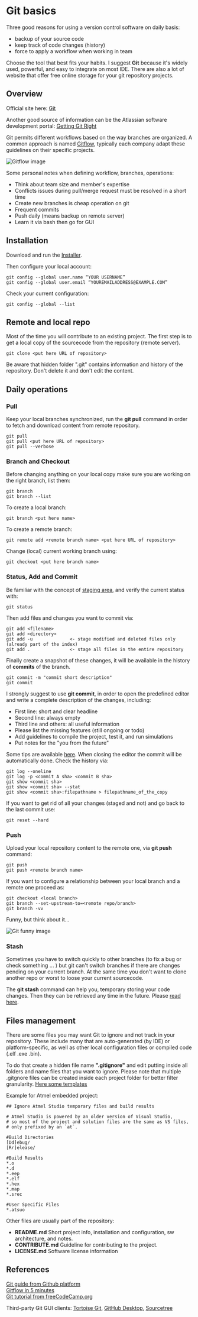 # Git basics

Three good reasons for using a version control software on daily basis:

+ backup of your source code
+ keep track of code changes (history)
+ force to apply a workflow when working in team

Choose the tool that best fits your habits. I suggest **Git** because it's widely used, powerful, and easy to integrate on most IDE. There are also a lot of website that offer free online storage for your git repository projects.

## Overview

Official site here: [Git](https://git-scm.com/)

Another good source of information can be the Atlassian software development portal: [Getting Git Right](https://www.atlassian.com/git)

Git permits different workflows based on the way branches are organized. A common approach is named [Gitflow](https://www.atlassian.com/git/tutorials/comparing-workflows/gitflow-workflow), typically each company adapt these guidelines on their specific projects.

![Gitflow image](meta/gitflow.png)

Some personal notes when defining workflow, branches, operations:

+ Think about team size and member's expertise
+ Conflicts issues during pull/merge request must be resolved in a short time
+ Create new branches is cheap operation on git
+ Frequent commits
+ Push daily (means backup on remote server)
+ Learn it via bash then go for GUI

## Installation

Download and run the [Installer](https://git-scm.com/downloads).

Then configure your local account:

```console
git config --global user.name “YOUR USERNAME”
git config --global user.email “YOUREMAILADDRESS@EXAMPLE.COM”
```

Check your current configuration:

```console
git config --global --list
```

## Remote and local repo

Most of the time you will contribute to an existing project. The first step is to get a local copy of the sourcecode from the repository (remote server).

```console
git clone <put here URL of repository>
```

Be aware that hidden folder ".git" contains information and history of the repository. Don't delete it and don't edit the content.

## Daily operations

### Pull

Keep your local branches synchronized, run the **git pull** command in order to fetch and download content from remote repository.

```console
git pull
git pull <put here URL of repository>
git pull --verbose
```

### Branch and Checkout

Before changing anything on your local copy make sure you are working on the right branch, list them:

```console
git branch
git branch --list
```

To create a local branch:

```console
git branch <put here name>
```

To create a remote branch:

```console
git remote add <remote branch name> <put here URL of repository>
```

Change (local) current working branch using:

```console
git checkout <put here branch name>
```

### Status, Add and Commit

Be familiar with the concept of [staging area](https://git-scm.com/about/staging-area), and verify the current status with:

```console
git status
```

Then add files and changes you want to commit via:

```console
git add <filename>
git add <directory>
git add -u              <- stage modified and deleted files only (already part of the index)
git add .               <- stage all files in the entire repository
```

Finally create a snapshot of these changes, it will be available in the history of **commits** of the branch.

```console
git commit -m "commit short description"
git commit
```

I strongly suggest to use **git commit**, in order to open the predefined editor and write a complete description of the changes, including:

+ First line: short and clear headline
+ Second line: always empty
+ Third line and others: all useful information
+ Please list the missing features (still ongoing or todo)
+ Add guidelines to compile the project, test it, and run simulations
+ Put notes for the "you from the future"

Some tips are available [here](https://www.conventionalcommits.org/en/v1.0.0/). When closing the editor the commit will be automatically done. Check the history via:

```console
git log --oneline
git log -p <commit A sha> <commit B sha>
git show <commit sha>
git show <commit sha> --stat
git show <commit sha>:filepathname > filepathname_of_the_copy
```

If you want to get rid of all your changes (staged and not) and go back to the last commit use:

```console
git reset --hard
```

### Push

Upload your local repository content to the remote one, via **git push** command:

```console
git push
git push <remote branch name>
```

If you want to configure a relationship between your local branch and a remote one proceed as:

```console
git checkout <local branch>
git branch --set-upstream-to=<remote repo/branch>
git branch -vv
```

Funny, but think about it...

![Git funny image](meta/git_in_case_of_fire.png)

### Stash

Sometimes you have to switch quickly to other branches (to fix a bug or check something ... ) but git can't switch branches if there are changes pending on your current branch. At the same time you don't want to clone another repo or worst to loose your current sourcecode.

The **git stash** command can help you, temporary storing your code changes. Then they can be retrieved any time in the future. Please [read here](https://www.atlassian.com/git/tutorials/saving-changes/git-stash).

## Files management

There are some files you may want Git to ignore and not track in your repository. These include many that are auto-generated (by IDE) or platform-specific, as well as other local configuration files or compiled code (.elf .exe .bin).

To do that create a hidden file name **".gitignore"** and edit putting inside all folders and name files that you want to ignore. Please note that multiple .gitgnore files can be created inside each project folder for better filter granularity. [Here some templates](https://github.com/github/gitignore)

Example for Atmel embedded project:

```text
## Ignore Atmel Studio temporary files and build results

# Atmel Studio is powered by an older version of Visual Studio,
# so most of the project and solution files are the same as VS files,
# only prefixed by an `at`.

#Build Directories
[Dd]ebug/
[Rr]elease/

#Build Results
*.o
*.d
*.eep
*.elf
*.hex
*.map
*.srec

#User Specific Files
*.atsuo
```

Other files are usually part of the repository:

+ **README.md** Short project info, installation and configuration, sw architecture, and notes.
+ **CONTRIBUTE.md** Guideline for contributing to the project.
+ **LICENSE.md** Software license information

## References

[Git guide from Github platform](https://github.com/git-guides)  
[Gitflow in 5 minutes](https://youtu.be/1SXpE08hvGs)  
[Git tutorial from freeCodeCamp.org](https://youtu.be/Uszj_k0DGsg)

Third-party Git GUI clients: [Tortoise Git](https://tortoisegit.org/), [GitHub Desktop](https://desktop.github.com/), [Sourcetree](https://www.sourcetreeapp.com/)  
